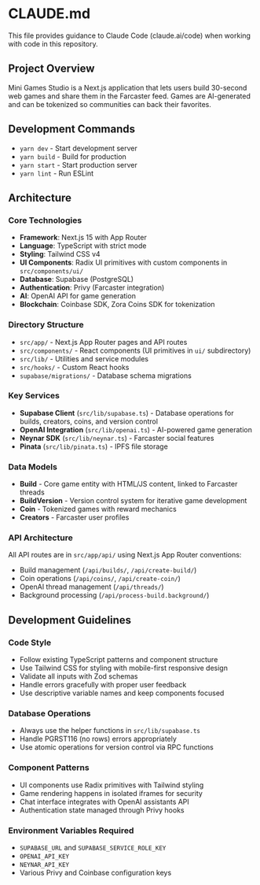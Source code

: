 # CLAUDE.md

This file provides guidance to Claude Code (claude.ai/code) when working with code in this repository.

## Project Overview

Mini Games Studio is a Next.js application that lets users build 30-second web games and share them in the Farcaster feed. Games are AI-generated and can be tokenized so communities can back their favorites.

## Development Commands

- `yarn dev` - Start development server
- `yarn build` - Build for production  
- `yarn start` - Start production server
- `yarn lint` - Run ESLint

## Architecture

### Core Technologies
- **Framework**: Next.js 15 with App Router
- **Language**: TypeScript with strict mode
- **Styling**: Tailwind CSS v4
- **UI Components**: Radix UI primitives with custom components in `src/components/ui/`
- **Database**: Supabase (PostgreSQL)
- **Authentication**: Privy (Farcaster integration)
- **AI**: OpenAI API for game generation
- **Blockchain**: Coinbase SDK, Zora Coins SDK for tokenization

### Directory Structure
- `src/app/` - Next.js App Router pages and API routes
- `src/components/` - React components (UI primitives in `ui/` subdirectory)
- `src/lib/` - Utilities and service modules
- `src/hooks/` - Custom React hooks
- `supabase/migrations/` - Database schema migrations

### Key Services
- **Supabase Client** (`src/lib/supabase.ts`) - Database operations for builds, creators, coins, and version control
- **OpenAI Integration** (`src/lib/openai.ts`) - AI-powered game generation
- **Neynar SDK** (`src/lib/neynar.ts`) - Farcaster social features
- **Pinata** (`src/lib/pinata.ts`) - IPFS file storage

### Data Models
- **Build** - Core game entity with HTML/JS content, linked to Farcaster threads
- **BuildVersion** - Version control system for iterative game development
- **Coin** - Tokenized games with reward mechanics
- **Creators** - Farcaster user profiles

### API Architecture
All API routes are in `src/app/api/` using Next.js App Router conventions:
- Build management (`/api/builds/`, `/api/create-build/`)
- Coin operations (`/api/coins/`, `/api/create-coin/`)
- OpenAI thread management (`/api/threads/`)
- Background processing (`/api/process-build.background/`)

## Development Guidelines

### Code Style
- Follow existing TypeScript patterns and component structure
- Use Tailwind CSS for styling with mobile-first responsive design
- Validate all inputs with Zod schemas
- Handle errors gracefully with proper user feedback
- Use descriptive variable names and keep components focused

### Database Operations
- Always use the helper functions in `src/lib/supabase.ts`
- Handle PGRST116 (no rows) errors appropriately
- Use atomic operations for version control via RPC functions

### Component Patterns
- UI components use Radix primitives with Tailwind styling
- Game rendering happens in isolated iframes for security
- Chat interface integrates with OpenAI assistants API
- Authentication state managed through Privy hooks

### Environment Variables Required
- `SUPABASE_URL` and `SUPABASE_SERVICE_ROLE_KEY`
- `OPENAI_API_KEY`
- `NEYNAR_API_KEY`
- Various Privy and Coinbase configuration keys